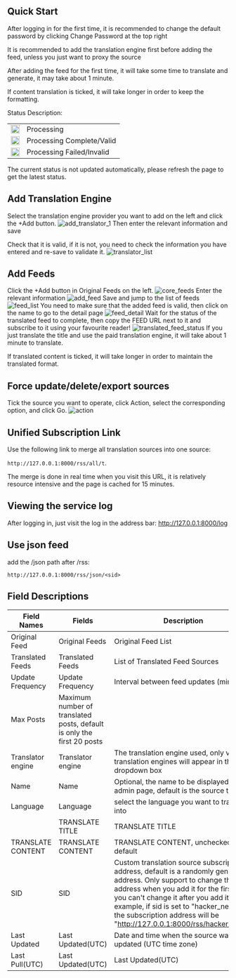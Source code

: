 ## Quick Start

After logging in for the first time, it is recommended to change the default password by clicking Change Password at the top right

It is recommended to add the translation engine first before adding the feed, unless you just want to proxy the source

After adding the feed for the first time, it will take some time to translate and generate, it may take about 1 minute.

If content translation is ticked, it will take longer in order to keep the formatting.

Status Description:

<table> <tr> <td><img src="/assets/icon-loading.svg" width="20" height="20"></td> <td>Processing</td> </tr> <tr> <td><img src="/assets/icon-yes.svg" width="20" height="20"></td> <td>Processing Complete/Valid</td> </tr> <tr> <td><img src="/assets/icon-no.svg" width="20" height="20"></td> <td>Processing Failed/Invalid</td></tr> </table>

The current status is not updated automatically, please refresh the page to get the latest status.

## Add Translation Engine
Select the translation engine provider you want to add on the left and click the +Add button.
![add_translator_1](/assets/add_translator_1.png)
Then enter the relevant information and save

Check that it is valid, if it is not, you need to check the information you have entered and re-save to validate it.
![translator_list](/assets/translator_list.png)

## Add Feeds
Click the +Add button in Original Feeds on the left.
![core_feeds](/assets/core_feeds.png)
Enter the relevant information
![add_feed](/assets/add_feed.png)
Save and jump to the list of feeds
![feed_list](/assets/feeds_list_2.png)
You need to make sure that the added feed is valid, then click on the name to go to the detail page
![feed_detail](/assets/feed_detail.png)
Wait for the status of the translated feed to complete, then copy the FEED URL next to it and subscribe to it using your favourite reader!
![translated_feed_status](/assets/translated_feed_status.png)
If you just translate the title and use the paid translation engine, it will take about 1 minute to translate.

If translated content is ticked, it will take longer in order to maintain the translated format.

## Force update/delete/export sources
Tick the source you want to operate, click Action, select the corresponding option, and click Go.
![action](/assets/action.png)

## Unified Subscription Link
Use the following link to merge all translation sources into one source:

`http://127.0.0.1:8000/rss/all/t`.

The merge is done in real time when you visit this URL, it is relatively resource intensive and the page is cached for 15 minutes.

## Viewing the service log
After logging in, just visit the log in the address bar: http://127.0.0.1:8000/log

## Use json feed
add the /json path after /rss:

`http://127.0.0.1:8000/rss/json/<sid>`


## Field Descriptions
| Field Names | Fields | Description |
| ------ | ---- | ---- |
| Original Feed | Original Feeds | Original Feed List |
| Translated Feeds | Translated Feeds | List of Translated Feed Sources |
| Update Frequency | Update Frequency | Interval between feed updates (minutes) |
| Max Posts | Maximum number of translated posts, default is only the first 20 posts |
| Translator engine | Translator engine | The translation engine used, only valid translation engines will appear in the dropdown box |
| Name | Name | Optional, the name to be displayed in the admin page, default is the source title |
| Language | Language | select the language you want to translate into | | Translation Title | TRANSLATION TITLE
| | TRANSLATE TITLE | TRANSLATE TITLE | Translation Title, checked by default | | Translation Content | TRANSLATE TITLE | TRANSLATE TITLE
| TRANSLATE CONTENT | TRANSLATE CONTENT | TRANSLATE CONTENT, unchecked by default | | SID | SID | SID | SID, unchecked by default
| SID | SID | Custom translation source subscription address, default is a randomly generated address. Only support to change the address when you add it for the first time, you can't change it after you add it. For example, if sid is set to "hacker_news", the subscription address will be "http://127.0.0.1:8000/rss/hacker_news"| | Last Updated | Last Updated | Last Updated
| Last Updated | Last Updated(UTC) | Date and time when the source was last updated (UTC time zone) | Last Pulled | Last Pulled | Last Updated(UTC)
| Last Pull(UTC) | Last Updated(UTC) | Last Updated(UTC) | Last Updated(UTC) | Last Updated(UTC)
